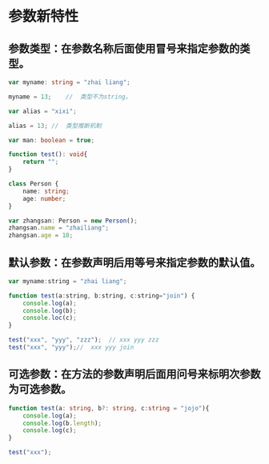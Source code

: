 # 参数新特性

## 参数类型：在参数名称后面使用冒号来指定参数的类型。

``` TypeScript
var myname: string = "zhai liang";

myname = 13;    //  类型不为string。

var alias = "xixi";

alias = 13; //  类型推断机制

var man: boolean = true;

function test(): void{
    return "";
}

class Person {
    name: string;
    age: number;
}

var zhangsan: Person = new Person();
zhangsan.name = "zhailiang";
zhangsan.age = 18;
```

## 默认参数：在参数声明后用等号来指定参数的默认值。

``` JavaScript
var myname:string = "zhai liang";

function test(a:string, b:string, c:string="join") {
    console.log(a);
    console.log(b);
    console.loc(c);
}

test("xxx", "yyy", "zzz");  // xxx yyy zzz
test("xxx", "yyy");//  xxx yyy join
```

## 可选参数：在方法的参数声明后面用问号来标明次参数为可选参数。

``` TypeScript
function test(a: string, b?: string, c:string = "jojo"){
    console.log(a);
    console.log(b.length);
    console.log(c);
}

test("xxx");
```
